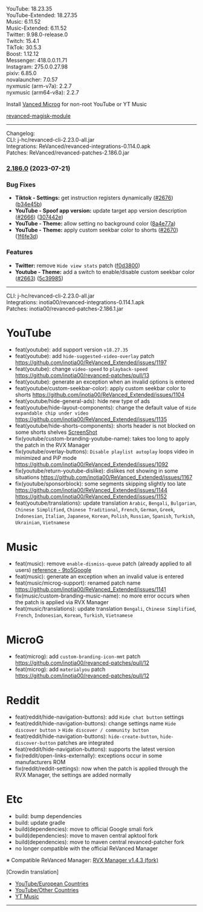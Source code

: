 YouTube: 18.23.35  
YouTube-Extended: 18.27.35  
Music: 6.11.52  
Music-Extended: 6.11.52  
Twitter: 9.98.0-release.0  
Twitch: 15.4.1  
TikTok: 30.5.3  
Boost: 1.12.12  
Messenger: 418.0.0.11.71  
Instagram: 275.0.0.27.98  
pixiv: 6.85.0  
novalauncher: 7.0.57  
nyxmusic (arm-v7a): 2.2.7  
nyxmusic (arm64-v8a): 2.2.7  

Install [Vanced Microg](https://github.com/TeamVanced/VancedMicroG/releases) for non-root YouTube or YT Music  

[revanced-magisk-module](https://github.com/j-hc/revanced-magisk-module)  

---
Changelog:  
CLI: j-hc/revanced-cli-2.23.0-all.jar  
Integrations: ReVanced/revanced-integrations-0.114.0.apk  
Patches: ReVanced/revanced-patches-2.186.0.jar  

### [2.186.0](https://github.com/ReVanced/revanced-patches/compare/v2.185.0...v2.186.0) (2023-07-21)


### Bug Fixes

* **Tiktok - Settings:** get instruction registers dynamically ([#2676](https://github.com/ReVanced/revanced-patches/issues/2676)) ([b34e45b](https://github.com/ReVanced/revanced-patches/commit/b34e45b6dafad8e9d567ad65f58a182b8cc04676))
* **YouTube - Spoof app version:** update target app version description ([#2666](https://github.com/ReVanced/revanced-patches/issues/2666)) ([307442e](https://github.com/ReVanced/revanced-patches/commit/307442e654ff5486656319d91e4a5f5fb2b92651))
* **YouTube - Theme:** allow setting no background color ([8a4e77a](https://github.com/ReVanced/revanced-patches/commit/8a4e77a290a61a1caf93eb8bccaf728c84a3ef53))
* **YouTube - Theme:** apply custom seekbar color to shorts ([#2670](https://github.com/ReVanced/revanced-patches/issues/2670)) ([1f6fe3d](https://github.com/ReVanced/revanced-patches/commit/1f6fe3da4284fd768057ef068c7ddf88d3a11049))


### Features

* **Twitter:** remove `Hide view stats` patch ([f0d3800](https://github.com/ReVanced/revanced-patches/commit/f0d38001b34db63f212209afb91eebf59dad2b24))
* **Youtube - Theme:** add a switch to enable/disable custom seekbar color ([#2663](https://github.com/ReVanced/revanced-patches/issues/2663)) ([5c39985](https://github.com/ReVanced/revanced-patches/commit/5c39985888cdfe3acfdd8811ff9b6f80e243704e))




---
CLI: j-hc/revanced-cli-2.23.0-all.jar  
Integrations: inotia00/revanced-integrations-0.114.1.apk  
Patches: inotia00/revanced-patches-2.186.1.jar  

YouTube
==
- feat(youtube): add support version `v18.27.35`
- feat(youtube): add `hide-suggested-video-overlay` patch https://github.com/inotia00/ReVanced_Extended/issues/1197
- feat(youtube): change `video-speed` to `playback-speed` https://github.com/inotia00/revanced-patches/pull/13
- feat(youtube): generate an exception when an invalid options is entered
- feat(youtube/custom-seekbar-color): apply custom seekbar color to shorts https://github.com/inotia00/ReVanced_Extended/issues/1104
- feat(youtube/hide-general-ads): hide new type of ads
- feat(youtube/hide-layout-components): change the default value of `Hide expandable chip under video` https://github.com/inotia00/ReVanced_Extended/issues/1135
- feat(youtube/hide-shorts-components): shorts header is not blocked on some shorts shelves [ScreenShot](https://imgur.com/a/Z81TCYm)
- fix(youtube/custom-branding-youtube-name): takes too long to apply the patch in the RVX Manager
- fix(youtube/overlay-buttons): `Disable playlist autoplay` loops video in minimized and PiP mode https://github.com/inotia00/ReVanced_Extended/issues/1092
- fix(youtube/return-youtube-dislike): dislikes not showing in some situations https://github.com/inotia00/ReVanced_Extended/issues/1167
- fix(youtube/sponsorblock): some segments skipping slightly too late https://github.com/inotia00/ReVanced_Extended/issues/1144 https://github.com/inotia00/ReVanced_Extended/issues/1152
- feat(youtube/translations): update translation
`Arabic`, `Bengali`, `Bulgarian`, `Chinese Simplified`, `Chinese Traditional`, `French`, `German`, `Greek`, `Indonesian`, `Italian`, `Japanese`, `Korean`, `Polish`, `Russian`, `Spanish`, `Turkish`, `Ukrainian`, `Vietnamese`


Music
==
- feat(music): remove `enable-dismiss-queue` patch (already applied to all users) [reference - 9to5Google](https://9to5google.com/2023/07/13/youtube-music-dismiss-queue/)
- feat(music): generate an exception when an invalid value is entered
- feat(music/microg-support): renamed patch name https://github.com/inotia00/ReVanced_Extended/issues/1141
- fix(music/custom-branding-music-name): no more error occurs when the patch is applied via RVX Manager
- feat(music/translations): update translation
`Bengali`, `Chinese Simplified`, `French`, `Indonesian`, `Korean`, `Turkish`, `Vietnamese`


MicroG
==
- feat(microg): add `custom-branding-icon-mmt` patch https://github.com/inotia00/revanced-patches/pull/12
- feat(microg): add `materialyou` patch https://github.com/inotia00/revanced-patches/pull/12


Reddit
==
- feat(reddit/hide-navigation-buttons): add `Hide chat button` settings
- feat(reddit/hide-navigation-buttons): change settings name `Hide discover button` > `Hide discover / community button`
- feat(reddit/hide-navigation-buttons): `hide-create-button`, `hide-discover-button` patches are integrated
- feat(reddit/hide-navigation-buttons): supports the latest version
- fix(reddit/open-links-externally): exceptions occur in some manufacturers ROM
- fix(reddit/reddit-settings): now when the patch is applied through the RVX Manager, the settings are added normally


Etc
==
- build: bump dependencies
- build: update gradle
- build(dependencies): move to official Google smali fork
- build(dependencies): move to maven central apktool fork
- build(dependencies): move to maven central revanced-patcher fork
- no longer compatible with the official ReVanced Manager


※ Compatible ReVanced Manager: [RVX Manager v1.4.3 (fork)](https://github.com/inotia00/revanced-manager/releases/tag/v1.4.3)

[Crowdin translation]
- [YouTube/European Countries](https://crowdin.com/project/revancedextendedeu)
- [YouTube/Other Countries](https://crowdin.com/project/revancedextended)
- [YT Music](https://crowdin.com/project/revanced-music-extended)

---  
